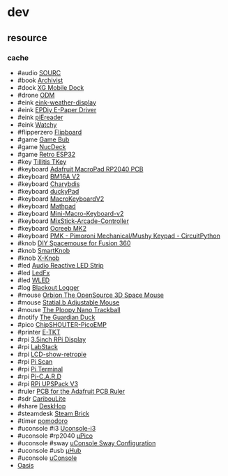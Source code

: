 # dev

## resource

### cache

- #audio [SOURC](https://github.com/ffont/source)
- #book [Archivist](https://diybookscanner.org/archivist/index.html)
- #dock [XG Mobile Dock](https://github.com/osy/XG_Mobile_Station)
- #drone [ODM](https://github.com/OpenDroneMap/ODM)
- #eink [eink-weather-display](https://github.com/kimmobrunfeldt/eink-weather-display)
- #eink [EPDiy E-Paper Driver](https://github.com/vroland/epdiy)
- #eink [piEreader](https://gitlab.com/guyjeangilles/piereader)
- #eink [Watchy](https://watchy.sqfmi.com)
- #flipperzero [Flipboard](https://github.com/jamisonderek/flipboard)
- #game [Game Bub](https://github.com/elipsitz/gamebub)
- #game [NucDeck](https://github.com/dmcke5/NucDeck)
- #game [Retro ESP32](https://github.com/retro-esp32/RetroESP32)
- #key [Tillitis TKey](https://github.com/tillitis/tillitis-key1)
- #keyboard [Adafruit MacroPad RP2040 PCB](https://github.com/adafruit/Adafruit-MacroPad-RP2040-PCB)
- #keyboard [BM16A V2](https://git.maglab.space/inkOne/ieneko42c/-/tree/master/keyboards/kprepublic/bm16a/v2)
- #keyboard [Charybdis](https://github.com/Bastardkb/Charybdis)
- #keyboard [duckyPad](https://github.com/dekuNukem/duckyPad)
- #keyboard [MacroKeyboardV2](https://github.com/retrobuiltRyan/MacroKeyboardV2)
- #keyboard [Mathpad](https://github.com/Summa-Cogni/Mathpad)
- #keyboard [Mini-Macro-Keyboard-v2](https://github.com/retrobuiltRyan/Mini-Macro-Keyboard-v2)
- #keyboard [MixStick-Arcade-Controller](https://github.com/retrobuiltRyan/MixStick-Arcade-Controller)
- #keyboard [Ocreeb MK2](https://github.com/sb-ocr/ocreeb-mk-2)
- #keyboard [PMK - Pimoroni Mechanical/Mushy Keypad - CircuitPython](https://github.com/pimoroni/pmk-circuitpython)
- #knob [DIY Spacemouse for Fusion 360](https://github.com/sb-ocr/diy-spacemouse)
- #knob [SmartKnob](https://github.com/scottbez1/smartknob)
- #knob [X-Knob](https://github.com/SmallPond/X-Knob)
- #led [Audio Reactive LED Strip](https://github.com/scottlawsonbc/audio-reactive-led-strip)
- #led [LedFx](https://github.com/ledfx/ledfx)
- #led [WLED](https://github.com/Aircoookie/WLED)
- #log [Blackout Logger](https://github.com/dr-mod/blackout-logger)
- #mouse [Orbion The OpenSource 3D Space Mouse](https://github.com/FaqT0tum/Orbion_3D_Space_Mouse)
- #mouse [Statial.b Adjustable Mouse](https://github.com/PyottDesign/Statial-b)
- #mouse [The Ploopy Nano Trackball](https://github.com/ploopyco/nano-trackball)
- #notify [The Guardian Duck](https://github.com/dr-mod/guardian-duck)
- #pico [ChipSHOUTER-PicoEMP](https://github.com/newaetech/chipshouter-picoemp)
- #printer [E-TKT](https://github.com/andreisperid/E-TKT)
- #rpi [3.5inch RPi Display](https://lcdwiki.com/zh/3.5inch_RPi_Display)
- #rpi [LabStack](https://github.com/JaredC01/LabStack)
- #rpi [LCD-show-retropie](https://github.com/lcdwiki/LCD-show-retropie)
- #rpi [Pi Scan](https://github.com/Tenrec-Builders/pi-scan)
- #rpi [Pi Terminal](https://github.com/sb-ocr/pi-terminal)
- #rpi [Pi-C.A.R.D](https://github.com/nkasmanoff/pi-card)
- #rpi [RPi UPSPack V3](https://github.com/raspberrypi-tw/UPSPACK_V3)
- #ruler [PCB for the Adafruit PCB Ruler](https://github.com/adafruit/Adafruit-PCB-Ruler)
- #sdr [CaribouLite](https://github.com/cariboulabs/cariboulite)
- #share [DeskHop](https://github.com/hrvach/deskhop)
- #steamdesk [Steam Brick](https://github.com/crastinator-pro/steam-brick)
- #timer [pomodoro](https://github.com/Rukenshia/pomodoro)
- #uconsole #i3 [Uconsole-i3](https://github.com/dzaczek/Uconsole-i3)
- #uconsole #rp2040 [μPico](https://github.com/dotcypress/upico)
- #uconsole #sway [uConsole Sway Configuration](https://github.com/emdash/uConsole_sway_config)
- #uconsole #usb [μHub](https://github.com/dotcypress/uhub)
- #uconsole [uConsole](https://github.com/clockworkpi/uConsole)
- [Oasis](https://github.com/justbuchanan/oasis)
